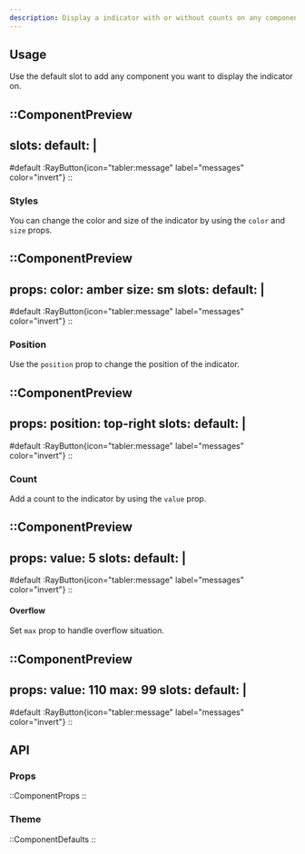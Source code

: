 ```yaml
---
description: Display a indicator with or without counts on any component
---
```


## Usage

Use the default slot to add any component you want to display the indicator on.

::ComponentPreview
---
slots:
  default: |
    <RayButton icon="tabler:message" label="messages" color="invert" />
---
#default
:RayButton{icon="tabler:message" label="messages" color="invert"}
::

### Styles

You can change the color and size of the indicator by using the `color` and `size` props.

::ComponentPreview
---
props:
  color: amber
  size: sm
slots:
  default: |
    <RayButton icon="tabler:message" label="messages" color="invert" />
---
#default
:RayButton{icon="tabler:message" label="messages" color="invert"}
::

### Position

Use the `position` prop to change the position of the indicator.

::ComponentPreview
---
props:
  position: top-right
slots:
  default: |
    <RayButton icon="tabler:message" label="messages" color="invert" />
---
#default
:RayButton{icon="tabler:message" label="messages" color="invert"}
::

### Count

Add a count to the indicator by using the `value` prop.

::ComponentPreview
---
props:
  value: 5
slots:
  default: |
    <RayButton icon="tabler:message" label="messages" color="invert" />
---
#default
:RayButton{icon="tabler:message" label="messages" color="invert"}
::

#### Overflow

Set `max` prop to handle overflow situation.

::ComponentPreview
---
props:
  value: 110
  max: 99
slots:
  default: |
    <RayButton icon="tabler:message" label="messages" color="invert" />
---
#default
:RayButton{icon="tabler:message" label="messages" color="invert"}
::

## API

### Props

::ComponentProps
::

### Theme

::ComponentDefaults
::
